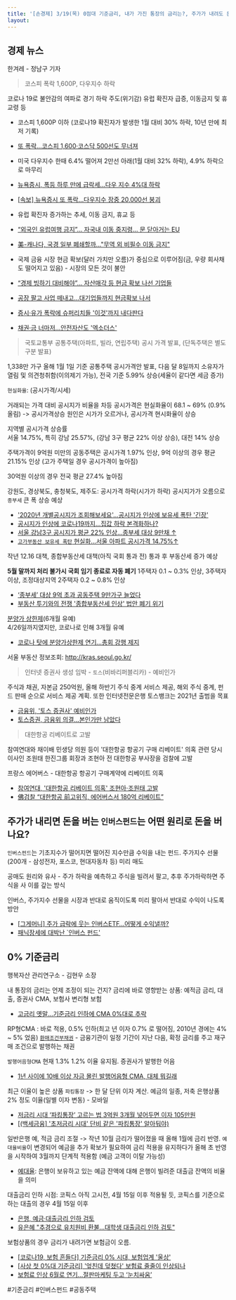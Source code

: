 ```yaml
---
title: '[손경제] 3/19(목) 0점대 기준금리, 내가 가진 통장의 금리는?, 주가가 내려도 돈을 버는 인버스펀드의 원리, 공동주택 공시가격'
layout: 
---
```


## 경제 뉴스

한겨레 - 정남구 기자

> 코스피 폭락 1,600P, 다우지수 하락

코로나 19로 불안감의 여파로 경기 하락 주도(위기감)
유럽 확진자 급증, 이동금지 및 휴교령 등 
 
* 코스피 1,600P 이하 (코로나19 확진자가 발생한 1월 대비 30% 하락, 10년 만에 최저 기록)
* [또 폭락...코스피 1,600·코스닥 500선도 무너져](https://www.ytn.co.kr/_ln/0102_202003182141541695)

* 미국 다우지수 한때 6.4% 떨어져 2만선 아래(1월 대비 32% 하락), 4.9% 하락으로 마무리
* [뉴욕증시, 폭등 하루 만에 급락세...다우 지수 4%대 하락](https://www.ytn.co.kr/_ln/0104_202003182313240211)
* [[속보] 뉴욕증시 또 폭락…다우지수 장중 20,000선 붕괴](News/Read?articleId=A202003180458&t=KO)


* 유럽 확진자 증가하는 추세, 이동 금지, 휴교 등
* [“외국인 유럽여행 금지”… 자국내 이동 중지령… 문 닫아거는 EU](http://news.kmib.co.kr/article/view.asp?arcid=0924128479&code=11141500&cp=du)
* [美-캐나다, 국경 일부 폐쇄할까…"무역 외 비필수 이동 금지"](https://www.asiae.co.kr/article/2020031815384017326)
* 국제 금융 시장 현금 확보(달러 가치만 오름)가 중심으로 이루어짐(금, 우량 회사채도 떨어지고 있음) - 시장의 모든 것이 불안
* [“경제 빙하기 대비해야”… 자산매각 등 현금 확보 나선 기업들](http://www.donga.com/news/article/all/20200318/100208947/1)
* [공장 팔고 사업 떼내고…대기업들까지 현금확보 나서](https://www.hankyung.com/finance/article/2020031820571)
* [증시·유가 폭락에 슈퍼리치들 '이것'까지 내다판다](https://news.mt.co.kr/mtview.php?no=2020031714471599006&outlink=1&ref=https%3A%2F%2Fsearch.daum.net)
* [채권·금 너마저…안전자산도 '엑소더스'](http://news.wowtv.co.kr/NewsCenter/News/Read?articleId=A202003180152&t=KOv)


> 국토교통부 공통주택(아파트, 빌라, 연립주택) 공시 가격 발표, (단독주택은 별도 구분 발표)

1,338만 가구 올해 1월 1일 기준 공통주택 공시가격안 발표, 다음 달 8일까지 소유자가 열림 및 의견청취함(이의제기 가능), 전국 기준 5.99% 상승(세율이 같다면 세금 증가)

`현실화율`: (공시가격/시세) 

거래되는 가격 대비 공시지가 비율을 차등
공시가격은 현실화율이 68.1 ~ 69% (0.9% 올림) -> 공시가격상승 원인은 시가가 오르거나, 공시가격 현시화율이 상승

지역별 공시가격 상승률   
서울 14.75%, 특히 강남 25.57%, (강남 3구 평균 22% 이상 상승), 대전 14% 상승

주택가격이 9억원 미만의 공동주택은 공시가격 1.97% 인상, 9억 이상의 경우 평균 21.15% 인상
(고가 주택일 경우 공시가격이 높아짐)  

30억원 이상의 경우 전국 평균 27.4% 높아짐  

강원도, 경상북도, 충청북도, 제주도: 공시가격 하락(시가가 하락) 
공시지가가 오름으로 `종부세` 큰 폭 상승 예상

* ['2020년 개별공시지가 조회해보세요'…공시지가 인상에 보유세 폭탄 '긴장'](https://www.mbn.co.kr/news/economy/4091694)
* [공시지가 인상에 코로나19까지…집값 하락 본격화하나?](https://www.asiatime.co.kr/news/newsview.php?ncode=1065623714930248)
* [서울 강남3구 공시지가 평균 22% 인상...종부세 대상 9만채 ↑](https://cnews.pinpointnews.co.kr/view.php?ud=2020031816220990282365609d9b_45)
* [`고가부동산 보유세 폭탄` 현실화…서울 아파트 공시가격 14.75%↑](https://www.mk.co.kr/news/realestate/view/2020/03/281654/)


작년 12.16 대책, 종합부동산세 대책(아직 국회 통과 전) 통과 후 부동산세 증가 예상  

**5월 말까지 처리 불가시 국회 임기 종료로 자동 폐기**
1주택자 0.1 ~ 0.3% 인상, 3주택자 이상, 조정대상지역 2주택자 0.2 ~ 0.8% 인상

* [‘종부세’ 대상 9억 초과 공동주택 9만가구 늘었다](https://www.edaily.co.kr/news/read?newsId=03414486625704632&mediaCodeNo=257&OutLnkChk=Y)
* [부동산 투기와의 전쟁 '종합부동산세 인상' 법안 폐기 위기](https://moneys.mt.co.kr/news/mwView.php?no=2020031708328021956&outlink=1)

[분양가 상한제](http://www.korea.kr/special/policyCurationView.do?newsId=148868829)(6개월 유예)  
4/26일까지였지만, 코로나로 인해 3개월 유예

* [코로나 탓에 분양가상한제 연기...총회 강행 제지](https://www.ytn.co.kr/_ln/0102_202003182144508060)

서울 부동산 정보조회: http://kras.seoul.go.kr/

> 인터넷 증권사 생성 임박 - `토스`(비바리퍼블리카) - 예비인가
 
주식과 채권, 자본금 250억원, 
올해 하반기 주식 중계 서비스 제공, 해외 주식 중계, 펀드 판매 순으로 서비스 제공 계획.
또한 인터넷전문은행 토스뱅크는 2021년 출범을 목표

* [금융위, '토스 증권사' 예비인가](http://www.korea.kr/special/policyCurationView.do?newsId=148868829)
* [토스증권, 금융위 의결...본인가만 남았다](https://www.etnews.com/20200318000238)

> 대한항공 리베이트로 고발

참여연대와 채이배 민생당 의원 등이 '대한항공 항공기 구매 리베이트' 의혹 관련 당시 이사인 조원태 한진그룹 회장과 조현아 전 대한항공 부사장을 검찰에 고발

프랑스 에어버스 - 대한항공 항공기 구매계약에 리베이트 의혹

* [참여연대, '대한항공 리베이트 의혹' 조현아·조원태 고발](https://newsis.com/view/?id=NISX20200318_0000960057&cID=10201&pID=10200)
* [佛검찰 “대한항공 前고위직, 에어버스서 180억 리베이트”](http://www.donga.com/news/article/all/20200305/100012741/1)


## 주가가 내리면 돈을 버는 `인버스펀드`는 어떤 원리로 돈을 버나요?

`인버스펀드`는 기초지수가 떨어지면 떨어진 지수만큼 수익을 내는 펀드.
주가지수 선물(200개 - 삼성전자, 포스코, 현대자동차 등) 미리 매도

공매도 원리와 유사 - 주가 하락을 예측하고 주식을 빌려서 팔고, 추후 주가하락하면 주식을 사 이를 갚는 방식

인버스, 주가지수 선물을 시장과 반대로 움직이도록 미리 팔아서 반대로 수익이 나도록 방안

* [[그게머니] 주가 급락에 웃는 인버스ETF…어떻게 수익낼까?](https://news.joins.com/article/23731649)
* [패닉장세에 대박난 `인버스 펀드'](https://newsis.com/view/?id=NISX20200319_0000962580&cID=10401&pID=10400)


## 0% 기준금리

행복자산 관리연구소 - 김현우 소장

내 통장의 금리는 언제 조정이 되는 건지?
금리에 바로 영향받는 상품: 예적금 금리, 대출, 증권사 CMA, 보험사 변리형 보험

* [고금리 옛말…기준금리 인하에 CMA 0%대로 추락](http://www.newstomato.com/ReadNews.aspx?no=960214)

RP형CMA : 바로 적용, 0.5% 인하(최고 년 이자 0.7% 로 떨어짐, 2010년 경에는 4% ~ 5% 었음)
[`환매조건부채권`](https://namu.wiki/w/%ED%99%98%EB%A7%A4%EC%A1%B0%EA%B1%B4%EB%B6%80%EC%B1%84%EA%B6%8C) - 금융기관이 일정 기간이 지난 다음, 확정 금리를 주고 재구매 조건으로 발행하는 채권

`발행어음형CMA` 현재 1.3% 1.2% 이율 유지됨. 증권사가 발행한 어음

* [1년 사이에 10배 이상 자금 몰린 발행어음형 CMA, 대체 뭐길래](https://banksalad.com/contents/1%EB%85%84-%EC%82%AC%EC%9D%B4%EC%97%90-10%EB%B0%B0-%EC%9D%B4%EC%83%81-%EC%9E%90%EA%B8%88-%EB%AA%B0%EB%A6%B0-%EB%B0%9C%ED%96%89%EC%96%B4%EC%9D%8C%ED%98%95-CMA-%EB%8C%80%EC%B2%B4-%EB%AD%90%EA%B8%B8%EB%9E%98-xnsRk)


최근 이율이 높은 상품 `파킹통장` -> 한 달 단위 이자 계산. 예금의 일종, 저축 은행상품 2% 정도 이율(일별 이자 변동) - 모바일

* [저금리 시대 ‘파킹통장’ 고르는 법 3억원 3개월 넣어두면 이자 105만원](http://economy.chosun.com/client/news/view.php?boardName=C08&t_num=13607755)
* [[(백세금융] '초저금리 시대' 단비 같은 '파킹통장' 알아둬야)](http://www.newsprime.co.kr/news/article/?no=497207)

일반은행 예, 적금 금리 조절 -> 작년 10월 금리가 떨어졌을 때 올해 1월에 금리 반영. `예대율비율`이 변경되어 예금을 추가 확보가 필요하여 금리 적용을 유지하다가 올해 초 반영을 시작하여 3월까지 단계적 적용함 (예금 고객이 이탈 가능성)

* [예대율](https://ko.wikipedia.org/wiki/%EC%98%88%EB%8C%80%EC%9C%A8): 은행이 보유하고 있는 예금 잔액에 대해 은행이 빌려준 대출금 잔액의 비율을 의미


대출금리 인하 시점: 코픽스 아직 고시전, 4월 15일 이후 적용될 듯, 코픽스를 기준으로 하는 대출의 경우 4월 15일 이후 

* [은행, 예금·대출금리 인하 검토](https://newsis.com/view/?id=NISX20200318_0000960473&cID=10401&pID=10400)
* [유은혜 "추경으로 유치원비 환불…대학생 대출금리 인하 검토"](https://www.edaily.co.kr/news/read?newsId=02040166625704632&mediaCodeNo=257&OutLnkChk=Y)

보험상품의 경우 금리가 내려가면 보험금이 오름.
* [[코로나19, 보험 흔들다] 기준금리 0% 시대, 보험업계 '울상'](http://www.ekn.kr/news/article.html?no=488247)
* [[사상 첫 0%대 기준금리] '엎친데 덮쳤다' 보험료 줄줄이 인상되나](https://cnews.fntimes.com/html/view.php?ud=202003161825494408ac58ac381d_18)
* [보험료 인상 6월로 연기…절판마케팅 두고 ‘눈치싸움’](http://www.kbanker.co.kr/news/articleView.html?idxno=90094)


#기준금리 #인버스펀드 #공동주택
